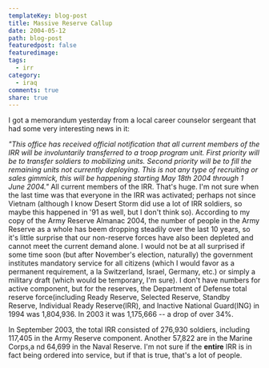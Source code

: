```yaml
---
templateKey: blog-post
title: Massive Reserve Callup
date: 2004-05-12
path: blog-post
featuredpost: false
featuredimage:
tags:
  - irr
category:
  - iraq
comments: true
share: true
---
```


I got a memorandum yesterday from a local career counselor sergeant that had some very interesting news in it:

_"This office has received official notification that all current members of the IRR will be involuntarily transferred to a troop program unit. First priority will be to transfer soldiers to mobilizing units. Second priority will be to fill the remaining units not currently deploying. This is not any type of recruiting or sales gimmick, this will be happening starting May 18th 2004 through 1 June 2004."_ All current members of the IRR. That's huge. I'm not sure when the last time was that everyone in the IRR was activated; perhaps not since Vietnam (although I know Desert Storm did use a lot of IRR soldiers, so maybe this happened in '91 as well, but I don't think so). According to my copy of the Army Reserve Almanac 2004, the number of people in the Army Reserve as a whole has beem dropping steadily over the last 10 years, so it's little surprise that our non-reserve forces have also been depleted and cannot meet the current demand alone. I would not be at all surprised if some time soon (but after November's election, naturally) the government institutes mandatory service for all citizens (which I would favor as a permanent requirement, a la Switzerland, Israel, Germany, etc.) or simply a military draft (which would be temporary, I'm sure). I don't have numbers for active component, but for the reserves, the Department of Defense total reserve force(including Ready Reserve, Selected Reserve, Standby Reserve, Individual Ready Reserve(IRR), and Inactive National Guard(ING) in 1994 was 1,804,936. In 2003 it was 1,175,666 -- a drop of over 34%.

In September 2003, the total IRR consisted of 276,930 soldiers, including 117,405 in the Army Reserve component. Another 57,822 are in the Marine Corps,a nd 64,699 in the Naval Reserve. I'm not sure if the **entire** IRR is in fact being ordered into service, but if that is true, that's a lot of people.
